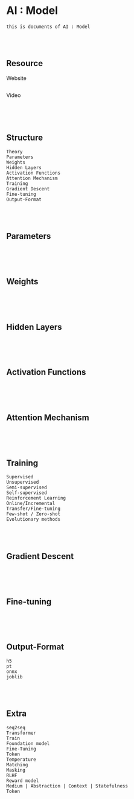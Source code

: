 <!--------------------------------------------------------------------------------- Description -->
# AI : Model
    this is documents of AI : Model

<!--------------------------------------------------------------------------------- Resource -->
<br><br>

## Resource
<!-------------------------- Website -->
Website
```
```
<!-------------------------- Video -->
Video
```
```

<!--------------------------------------------------------------------------------- Structure -->
<br><br>

## Structure
```
Theory
Parameters
Weights
Hidden Layers
Activation Functions
Attention Mechanism
Training
Gradient Descent
Fine-tuning
Output-Format
```

<!--------------------------------------------------------------------------------- Parameters -->
<br><br>

## Parameters
```
```

<!--------------------------------------------------------------------------------- Weights -->
<br><br>

## Weights
```
```

<!--------------------------------------------------------------------------------- Hidden Layers -->
<br><br>

## Hidden Layers
```
```

<!--------------------------------------------------------------------------------- Weights -->
<br><br>

## Activation Functions
```
```

<!--------------------------------------------------------------------------------- Weights -->
<br><br>

## Attention Mechanism
```
```

<!--------------------------------------------------------------------------------- Training -->
<br><br>

## Training
```
Supervised
Unsupervised
Semi-supervised
Self-supervised
Reinforcement Learning
Online/Incremental
Transfer/Fine-tuning
Few-shot / Zero-shot
Evolutionary methods
```

<!--------------------------------------------------------------------------------- Gradient Descent -->
<br><br>

## Gradient Descent
```
```

<!--------------------------------------------------------------------------------- Fine-tuning -->
<br><br>

## Fine-tuning
```
```

<!--------------------------------------------------------------------------------- Output-Format -->
<br><br>

## Output-Format
```
h5
pt
onnx
joblib
```

<!--------------------------------------------------------------------------------- Extra -->
<br><br>

## Extra
```
seq2seq
Transformer
Train
Foundation model
Fine-Tuning
Token
Temperature
Matching
Masking
RLHF
Reward model
Medium | Abstraction | Context | Statefulness
Token
```